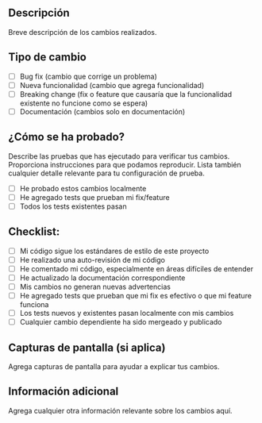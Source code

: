 ## Descripción
Breve descripción de los cambios realizados.

## Tipo de cambio
- [ ] Bug fix (cambio que corrige un problema)
- [ ] Nueva funcionalidad (cambio que agrega funcionalidad)
- [ ] Breaking change (fix o feature que causaría que la funcionalidad existente no funcione como se espera)
- [ ] Documentación (cambios solo en documentación)

## ¿Cómo se ha probado?
Describe las pruebas que has ejecutado para verificar tus cambios. Proporciona instrucciones para que podamos reproducir. Lista también cualquier detalle relevante para tu configuración de prueba.

- [ ] He probado estos cambios localmente
- [ ] He agregado tests que prueban mi fix/feature
- [ ] Todos los tests existentes pasan

## Checklist:
- [ ] Mi código sigue los estándares de estilo de este proyecto
- [ ] He realizado una auto-revisión de mi código
- [ ] He comentado mi código, especialmente en áreas difíciles de entender
- [ ] He actualizado la documentación correspondiente
- [ ] Mis cambios no generan nuevas advertencias
- [ ] He agregado tests que prueban que mi fix es efectivo o que mi feature funciona
- [ ] Los tests nuevos y existentes pasan localmente con mis cambios
- [ ] Cualquier cambio dependiente ha sido mergeado y publicado

## Capturas de pantalla (si aplica)
Agrega capturas de pantalla para ayudar a explicar tus cambios.

## Información adicional
Agrega cualquier otra información relevante sobre los cambios aquí.
